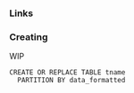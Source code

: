 ### Links 

### Creating 
WIP
```
CREATE OR REPLACE TABLE tname
  PARTITION BY data_formatted
```
<!--stackedit_data:
eyJoaXN0b3J5IjpbLTI1MDAwMTM1NiwzMTcxMDQ1MThdfQ==
-->